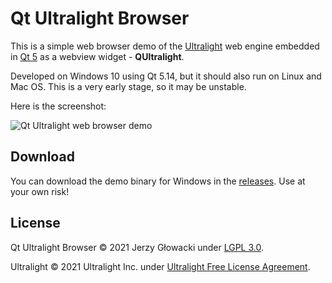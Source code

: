 Qt Ultralight Browser
=====================

This is a simple web browser demo of the [Ultralight](https://ultralig.ht/) web engine embedded in [Qt 5](https://www.qt.io/) as a webview widget - **QUltralight**.

Developed on Windows 10 using Qt 5.14, but it should also run on Linux and Mac OS. This is a very early stage, so it may be unstable.

Here is the screenshot:

![Qt Ultralight web browser demo](https://i.imgur.com/pl5bcXP.png)

## Download

You can download the demo binary for Windows in the [releases](https://github.com/niutech/qt-ultralight-browser/releases). Use at your own risk!

## License

Qt Ultralight Browser &copy; 2021 Jerzy Głowacki under [LGPL 3.0](https://www.gnu.org/licenses/lgpl-3.0.html).

Ultralight &copy; 2021 Ultralight Inc. under [Ultralight Free License Agreement](https://github.com/ultralight-ux/Ultralight/blob/master/license/LICENSE.txt).
